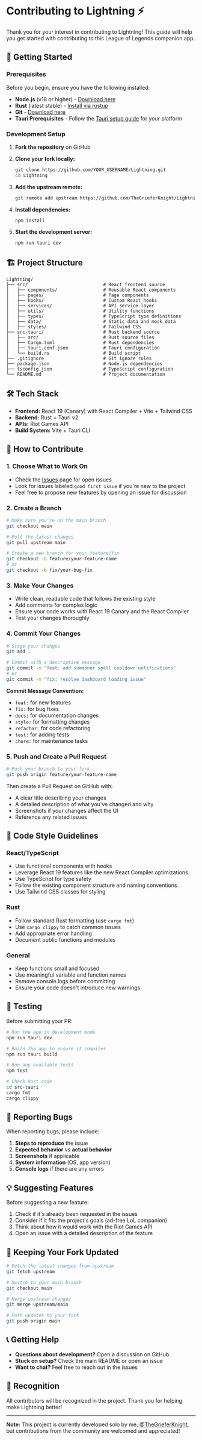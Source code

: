 # Contributing to Lightning ⚡

Thank you for your interest in contributing to Lightning! This guide will help you get started with contributing to this League of Legends companion app.

## 🚀 Getting Started

### Prerequisites

Before you begin, ensure you have the following installed:

- **Node.js** (v18 or higher) - [Download here](https://nodejs.org/)
- **Rust** (latest stable) - [Install via rustup](https://rustup.rs/)
- **Git** - [Download here](https://git-scm.com/)
- **Tauri Prerequisites** - Follow the [Tauri setup guide](https://tauri.app/v1/guides/getting-started/prerequisites) for your platform

### Development Setup

1. **Fork the repository** on GitHub
2. **Clone your fork locally:**

   ```bash
   git clone https://github.com/YOUR_USERNAME/Lightning.git
   cd Lightning
   ```

3. **Add the upstream remote:**

   ```bash
   git remote add upstream https://github.com/TheGrieferKnight/Lightning.git
   ```

4. **Install dependencies:**

   ```bash
   npm install
   ```

5. **Start the development server:**

   ```bash
   npm run tauri dev
   ```

## 🏗️ Project Structure

```
Lightning/
├── src/                            # React frontend source
│   ├── components/                 # Reusable React components
│   ├── pages/                      # Page components
│   ├── hooks/                      # Custom React hooks
│   ├── services/                   # API service layer
│   ├── utils/                      # Utility functions
│   ├── types/                      # TypeScript type definitions
│   ├── data/                       # Static data and mock data
│   ├── styles/                     # Tailwind CSS
├── src-tauri/                      # Rust backend source
│   ├── src/                        # Rust source files
│   ├── Cargo.toml                  # Rust dependencies
│   ├── tauri.conf.json             # Tauri configuration
│   └── build.rs                    # Build script
├── .gitignore                      # Git ignore rules
├── package.json                    # Node.js dependencies
├── tsconfig.json                   # TypeScript configuration
└── README.md                       # Project documentation
```

## 🛠️ Tech Stack

- **Frontend:** React 19 (Canary) with React Compiler + Vite + Tailwind CSS
- **Backend:** Rust + Tauri v2
- **APIs:** Riot Games API
- **Build System:** Vite + Tauri CLI

## 📝 How to Contribute

### 1. Choose What to Work On

- Check the [Issues](https://github.com/TheGrieferKnight/Lightning/issues) page for open issues
- Look for issues labeled `good first issue` if you're new to the project
- Feel free to propose new features by opening an issue for discussion

### 2. Create a Branch

```bash
# Make sure you're on the main branch
git checkout main

# Pull the latest changes
git pull upstream main

# Create a new branch for your feature/fix
git checkout -b feature/your-feature-name
# or
git checkout -b fix/your-bug-fix
```

### 3. Make Your Changes

- Write clean, readable code that follows the existing style
- Add comments for complex logic
- Ensure your code works with React 19 Canary and the React Compiler
- Test your changes thoroughly

### 4. Commit Your Changes

```bash
# Stage your changes
git add .

# Commit with a descriptive message
git commit -m "feat: add summoner spell cooldown notifications"
# or
git commit -m "fix: resolve dashboard loading issue"
```

**Commit Message Convention:**

- `feat:` for new features
- `fix:` for bug fixes
- `docs:` for documentation changes
- `style:` for formatting changes
- `refactor:` for code refactoring
- `test:` for adding tests
- `chore:` for maintenance tasks

### 5. Push and Create a Pull Request

```bash
# Push your branch to your fork
git push origin feature/your-feature-name
```

Then create a Pull Request on GitHub with:

- A clear title describing your changes
- A detailed description of what you've changed and why
- Screenshots if your changes affect the UI
- Reference any related issues

## 🎨 Code Style Guidelines

### React/TypeScript

- Use functional components with hooks
- Leverage React 19 features like the new React Compiler optimizations
- Use TypeScript for type safety
- Follow the existing component structure and naming conventions
- Use Tailwind CSS classes for styling

### Rust

- Follow standard Rust formatting (use `cargo fmt`)
- Use `cargo clippy` to catch common issues
- Add appropriate error handling
- Document public functions and modules

### General

- Keep functions small and focused
- Use meaningful variable and function names
- Remove console.logs before committing
- Ensure your code doesn't introduce new warnings

## 🧪 Testing

Before submitting your PR:

```bash
# Run the app in development mode
npm run tauri dev

# Build the app to ensure it compiles
npm run tauri build

# Run any available tests
npm test

# Check Rust code
cd src-tauri
cargo fmt
cargo clippy
```

## 🐛 Reporting Bugs

When reporting bugs, please include:

1. **Steps to reproduce** the issue
2. **Expected behavior** vs **actual behavior**
3. **Screenshots** if applicable
4. **System information** (OS, app version)
5. **Console logs** if there are any errors

## 💡 Suggesting Features

Before suggesting a new feature:

1. Check if it's already been requested in the issues
2. Consider if it fits the project's goals (ad-free LoL companion)
3. Think about how it would work with the Riot Games API
4. Open an issue with a detailed description of the feature

## 🔄 Keeping Your Fork Updated

```bash
# Fetch the latest changes from upstream
git fetch upstream

# Switch to your main branch
git checkout main

# Merge upstream changes
git merge upstream/main

# Push updates to your fork
git push origin main
```

## 📞 Getting Help

- **Questions about development?** Open a discussion on GitHub
- **Stuck on setup?** Check the main README or open an issue
- **Want to chat?** Feel free to reach out in the issues

## 🙏 Recognition

All contributors will be recognized in the project. Thank you for helping make Lightning better!

---

**Note:** This project is currently developed solo by me, [@TheGrieferKnight](https://github.com/TheGrieferKnight), but contributions from the community are welcomed and appreciated!
